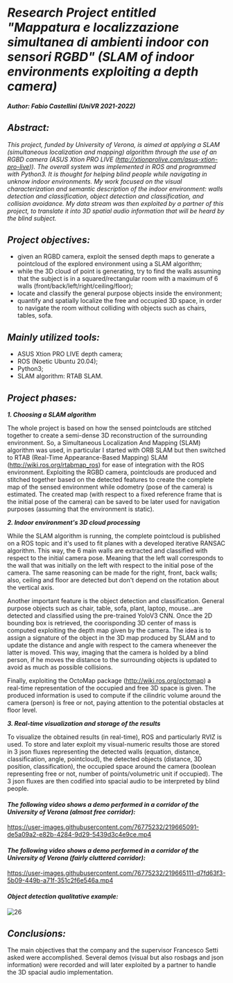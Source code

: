 # _Research Project entitled "Mappatura e localizzazione simultanea di ambienti indoor con sensori RGBD" (SLAM of indoor environments exploiting a depth camera)_
##### Author: Fabio Castellini (UniVR 2021-2022)

## _Abstract:_
_This project, funded by University of Verona, is aimed at applying a SLAM (simultaneous localization and mapping) algorithm through the use of an RGBD camera (ASUS Xtion PRO LIVE (http://xtionprolive.com/asus-xtion-pro-live)). The overall system was implemented in ROS and programmed with Python3. It is thought for helping blind people while navigating in unknow indoor environments. My work focused on the visual characterization and semantic description of the indoor environment: walls detection and classification, object detection and classification, and collision avoidance. My data stream was then exploited by a partner of this project, to translate it into 3D spatial audio information that will be heard by the blind subject._

## _Project objectives:_ 
- given an RGBD camera, exploit the sensed depth maps to generate a pointcloud of the explored environment using a SLAM algorithm;
- while the 3D cloud of point is generating, try to find the walls assuming that the subject is in a squared/rectangular room with a maximum of 6 walls (front/back/left/right/ceiling/floor);
- locate and classify the general purpose objects inside the environment;
- quantify and spatially localize the free and occupied 3D space, in order to navigate the room without colliding with objects such as chairs, tables, sofa.

## _Mainly utilized tools:_ 
- ASUS Xtion PRO LIVE depth camera;
- ROS (Noetic Ubuntu 20.04);
- Python3;
- SLAM algorithm: RTAB SLAM.

## _Project phases:_
 ___1. Choosing a SLAM algorithm___

The whole project is based on how the sensed pointclouds are stitched together to create a semi-dense 3D reconstruction of the surrounding environment. So, a Simultaneous Localization And Mapping (SLAM) algorithm was used, in particular I started with ORB SLAM but then switched to RTAB (Real-Time Appearance-Based Mapping) SLAM (http://wiki.ros.org/rtabmap_ros) for ease of integration with the ROS environment. Exploiting the RGBD camera, pointclouds are produced and stitched together based on the detected features to create the complete map of the sensed environment while odometry (pose of the camera) is estimated. The created map (with respect to a fixed reference frame that is the initial pose of the camera) can be saved to be later used for navigation purposes (assuming that the environment is static). 


 ___2. Indoor environment's 3D cloud processing___

While the SLAM algorithm is running, the complete pointcloud is published on a ROS topic and it's used to fit planes with a developed iterative RANSAC algorithm. This way, the 6 main walls are extracted and classified with respect to the initial camera pose. Meaning that the left wall corresponds to the wall that was initially on the left with respect to the initial pose of the camera. The same reasoning can be made for the right, front, back walls; also, ceiling and floor are detected but don't depend on the rotation about the vertical axis.

Another important feature is the object detection and classification. General purpose objects such as chair, table, sofa, plant, laptop, mouse...are detected and classified using the pre-trained YoloV3 CNN. Once the 2D bounding box is retrieved, the coorisponding 3D center of mass is computed exploiting the depth map given by the camera. The idea is to assign a signature of the object in the 3D map produced by SLAM and to update the distance and angle with respect to the camera wheneever the latter is moved. This way, imaging that the camera is holded by a blind person, if he moves the distance to the surrounding objects is updated to avoid as much as possible collisions.

Finally, exploiting the OctoMap package (http://wiki.ros.org/octomap) a real-time representation of the occupied and free 3D space is given. The produced information is used to compute if the cilindric volume around the camera (person) is free or not, paying attention to the potential obstacles at floor level.



 ___3. Real-time visualization and storage of the results___
 
To visualize the obtained results (in real-time), ROS and particularly RVIZ is used. To store and later exploit my visual-numeric results those are stored in 3 json fluxes representing the detected walls (equation, distance, classification, angle, pointcloud), the detected objects (distance, 3D position, classification), the occupied space around the camera (boolean representing free or not, number of points/volumetric unit if occupied). The 3 json fluxes are then codified into spacial audio to be interpreted by blind people.
 
#### _The following video shows a demo performed in a corridor of the University of Verona (almost free corridor):_

https://user-images.githubusercontent.com/76775232/219665091-de5a09a2-e82b-4284-9d29-5439d3c4e9ce.mp4

#### _The following video shows a demo performed in a corridor of the University of Verona (fairly cluttered corridor):_

https://user-images.githubusercontent.com/76775232/219665111-d7fd63f3-5b09-449b-a71f-351c2f6e546a.mp4


#### _Object detection qualitative example:_
![26](https://user-images.githubusercontent.com/76775232/219668593-0eb3c447-dad2-4269-a4b6-2c39176d683f.png)


## _Conclusions:_

The main objectives that the company and the supervisor Francesco Setti asked were accomplished. Several demos (visual but also rosbags and json information) were recorded and will later exploited by a partner to handle the 3D spacial audio implementation.
